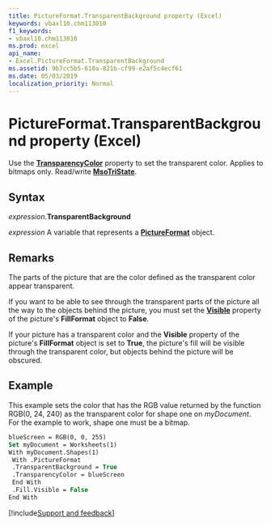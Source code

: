 ```yaml
---
title: PictureFormat.TransparentBackground property (Excel)
keywords: vbaxl10.chm113010
f1_keywords:
- vbaxl10.chm113010
ms.prod: excel
api_name:
- Excel.PictureFormat.TransparentBackground
ms.assetid: 9b7cc5b5-610a-821b-cf99-e2af5c4ecf61
ms.date: 05/03/2019
localization_priority: Normal
---
```



# PictureFormat.TransparentBackground property (Excel)

Use the **[TransparencyColor](Excel.PictureFormat.TransparencyColor.md)** property to set the transparent color. Applies to bitmaps only. Read/write **[MsoTriState](office.msotristate.md)**.


## Syntax

_expression_.**TransparentBackground**

_expression_ A variable that represents a **[PictureFormat](Excel.PictureFormat.md)** object.


## Remarks

The parts of the picture that are the color defined as the transparent color appear transparent.

If you want to be able to see through the transparent parts of the picture all the way to the objects behind the picture, you must set the **[Visible](excel.fillformat.visible.md)** property of the picture's **FillFormat** object to **False**. 

If your picture has a transparent color and the **Visible** property of the picture's **FillFormat** object is set to **True**, the picture's fill will be visible through the transparent color, but objects behind the picture will be obscured.


## Example

This example sets the color that has the RGB value returned by the function RGB(0, 24, 240) as the transparent color for shape one on _myDocument_. For the example to work, shape one must be a bitmap.

```vb
blueScreen = RGB(0, 0, 255) 
Set myDocument = Worksheets(1) 
With myDocument.Shapes(1) 
 With .PictureFormat 
 .TransparentBackground = True 
 .TransparencyColor = blueScreen 
 End With 
 .Fill.Visible = False 
End With
```




[!include[Support and feedback](~/includes/feedback-boilerplate.md)]